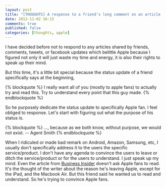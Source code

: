 ```yaml
---
layout: post
title: "[THOUGHTS] A response to a friend's long comment on an article of someone leaving apple"
date: 2012-11-02 16:15
comments: true
published: false
categories: [thoughts, apple]
---
```


I have decided before not to respond to any articles shared by friends, comments, tweets, or facebook updates which belittle Apple because I figured not only it will just waste my time and energy, it is also their rights to speak up their mind.

But this time, it's a little bit special because the status update of a friend specifically says at the beginning,

<!-- more -->

{% blockquote %}
I really want all of you (mostly to apple fans) to actually try and read this. Try to understand every point that this guy made.
{% endblockquote %}

So he purposely dedicate the status update to specifically Apple fan. I feel obliged to response. Let's start with figuring out what the purpose of his status is. 

{% blockquote %}
…, because as we both know, without purpose, we would not exist. -- Agent Smith
{% endblockquote %} 

When I ridiculed or made bad remark on Android, Amazon, Samsung, etc, I usually don't specifically address it to the users the specific service/product. I don't have any agenda to convince the users to leave or ditch the service/product or for the users to understand. I just speak up my mind. Even the article from  [Business Insider](http://www.businessinsider.com/dear-apple-im-leaving-you-2012-11) doesn't ask Apple fans to read. It's the thought of the writer about the reason he's leaving Apple, except for the iPad, and the Macbook Air. But this friend said he wanted us to read and understand. So he's trying to convince Apple fans. 